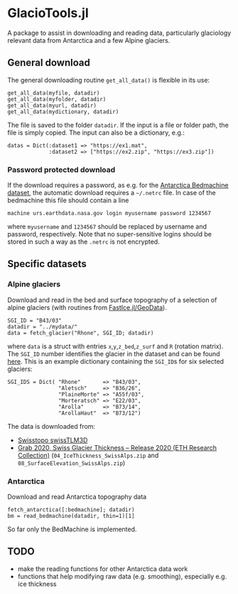 # GlacioTools.jl

A package to assist in downloading and reading data, particularly glaciology relevant data from Antarctica and a few Alpine glaciers.

## General download
The general downloading routine `get_all_data()` is flexible in its use:
```
get_all_data(myfile, datadir)
get_all_data(myfolder, datadir)
get_all_data(myurl, datadir)
get_all_data(mydictionary, datadir)
```
The file is saved to the folder `datadir`. If the input is a file or folder path, the file is simply copied. The input can also be a dictionary, e.g.:
```
datas = Dict(:dataset1 => "https://ex1.mat",
             :dataset2 => ["https://ex2.zip", "https://ex3.zip"])
```

### Password protected download
If the download requires a password, as e.g. for the [Antarctica
Bedmachine
dataset](https://urs.earthdata.nasa.gov/oauth/authorize?client_id=_JLuwMHxb2xX6NwYTb4dRA&response_type=code&redirect_uri=https%3A%2F%2Fn5eil01u.ecs.nsidc.org%2FOPS%2Fredirect&state=aHR0cDovL241ZWlsMDF1LmVjcy5uc2lkYy5vcmcvTUVBU1VSRVMvTlNJREMtMDc1Ni4wMDIvMTk3MC4wMS4wMS9CZWRNYWNoaW5lQW50YXJjdGljYV8yMDIwLTA3LTE1X3YwMi5uYw),
the automatic download requires a `~/.netrc` file. In case of the bedmachine this file should contain a line
```
machine urs.earthdata.nasa.gov login myusername password 1234567
```
where `myusername` and `1234567` should be replaced by username and password, respectively. Note that no super-sensitive logins should be stored in such a way as the `.netrc` is not encrypted.

## Specific datasets

### Alpine glaciers
Download and read in the bed and surface topography of a selection of alpine glaciers (with routines from [FastIce.jl/GeoData](https://github.com/PTsolvers/FastIce.jl/tree/main/GeoData)).
```
SGI_ID = "B43/03"
datadir = "../mydata/"
data = fetch_glacier("Rhone", SGI_ID; datadir)
```
where `data` is a struct with entries `x`,`y`,`z_bed`,`z_surf` and `R` (rotation matrix). The `SGI_ID` number identifies the glacier in the dataset and can be found [here](https://www.research-collection.ethz.ch/bitstream/handle/20.500.11850/434697/00_TablesIllustrations(updatedversion).pdf?sequence=39&isAllowed=y). This is an example dictionary containing the `SGI_ID`s for six selected glaciers:
```
SGI_IDS = Dict( "Rhone"       => "B43/03",
                "Aletsch"     => "B36/26",
                "PlaineMorte" => "A55f/03",
                "Morteratsch" => "E22/03",
                "Arolla"      => "B73/14",
                "ArollaHaut"  => "B73/12")
```
The data is downloaded from:
- [Swisstopo swissTLM3D](https://www.swisstopo.admin.ch/en/geodata/landscape/tlm3d.html#download)
- [Grab 2020, Swiss Glacier Thickness – Release 2020 (ETH Research Collection)](https://www.research-collection.ethz.ch/handle/20.500.11850/434697) (`04_IceThickness_SwissAlps.zip` and `08_SurfaceElevation_SwissAlps.zip`)

### Antarctica
Download and read Antarctica topography data
```
fetch_antarctica([:bedmachine]; datadir)
bm = read_bedmachine(datadir, thin=1)[1]
```
So far only the BedMachine is implemented.

## TODO
- make the reading functions for other Antarctica data work
- functions that help modifying raw data (e.g. smoothing), especially e.g. ice thickness
